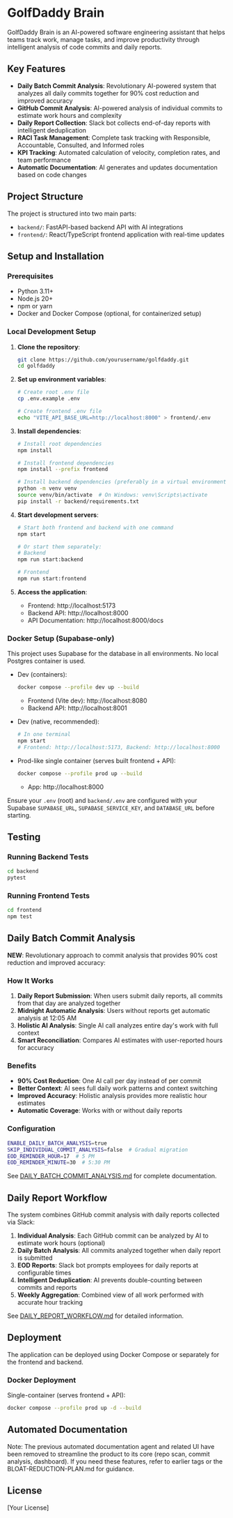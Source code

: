 # GolfDaddy Brain

GolfDaddy Brain is an AI-powered software engineering assistant that helps teams track work, manage tasks, and improve productivity through intelligent analysis of code commits and daily reports.

## Key Features

- **Daily Batch Commit Analysis**: Revolutionary AI-powered system that analyzes all daily commits together for 90% cost reduction and improved accuracy
- **GitHub Commit Analysis**: AI-powered analysis of individual commits to estimate work hours and complexity
- **Daily Report Collection**: Slack bot collects end-of-day reports with intelligent deduplication
- **RACI Task Management**: Complete task tracking with Responsible, Accountable, Consulted, and Informed roles
- **KPI Tracking**: Automated calculation of velocity, completion rates, and team performance
- **Automatic Documentation**: AI generates and updates documentation based on code changes
 

## Project Structure

The project is structured into two main parts:

- `backend/`: FastAPI-based backend API with AI integrations
- `frontend/`: React/TypeScript frontend application with real-time updates

## Setup and Installation

### Prerequisites

- Python 3.11+
- Node.js 20+
- npm or yarn
- Docker and Docker Compose (optional, for containerized setup)

### Local Development Setup

1. **Clone the repository**:
   ```bash
   git clone https://github.com/yourusername/golfdaddy.git
   cd golfdaddy
   ```

2. **Set up environment variables**:
   ```bash
   # Create root .env file
   cp .env.example .env
   
   # Create frontend .env file
   echo "VITE_API_BASE_URL=http://localhost:8000" > frontend/.env
   ```

3. **Install dependencies**:
   ```bash
   # Install root dependencies
   npm install
   
   # Install frontend dependencies
   npm install --prefix frontend
   
   # Install backend dependencies (preferably in a virtual environment)
   python -m venv venv
   source venv/bin/activate  # On Windows: venv\Scripts\activate
   pip install -r backend/requirements.txt
   ```

4. **Start development servers**:
   ```bash
   # Start both frontend and backend with one command
   npm start
   
   # Or start them separately:
   # Backend
   npm run start:backend
   
   # Frontend
   npm run start:frontend
   ```

5. **Access the application**:
   - Frontend: http://localhost:5173
   - Backend API: http://localhost:8000
   - API Documentation: http://localhost:8000/docs

### Docker Setup (Supabase-only)

This project uses Supabase for the database in all environments. No local Postgres container is used.

- Dev (containers):
  ```bash
  docker compose --profile dev up --build
  ```
  - Frontend (Vite dev): http://localhost:8080
  - Backend API: http://localhost:8001

- Dev (native, recommended):
  ```bash
  # In one terminal
  npm start
  # Frontend: http://localhost:5173, Backend: http://localhost:8000
  ```

- Prod-like single container (serves built frontend + API):
  ```bash
  docker compose --profile prod up --build
  ```
  - App: http://localhost:8000

Ensure your `.env` (root) and `backend/.env` are configured with your Supabase `SUPABASE_URL`, `SUPABASE_SERVICE_KEY`, and `DATABASE_URL` before starting.

## Testing

### Running Backend Tests

```bash
cd backend
pytest
```

### Running Frontend Tests

```bash
cd frontend
npm test
```

## Daily Batch Commit Analysis

**NEW**: Revolutionary approach to commit analysis that provides 90% cost reduction and improved accuracy:

### How It Works
1. **Daily Report Submission**: When users submit daily reports, all commits from that day are analyzed together
2. **Midnight Automatic Analysis**: Users without reports get automatic analysis at 12:05 AM
3. **Holistic AI Analysis**: Single AI call analyzes entire day's work with full context
4. **Smart Reconciliation**: Compares AI estimates with user-reported hours for accuracy

### Benefits
- **90% Cost Reduction**: One AI call per day instead of per commit
- **Better Context**: AI sees full daily work patterns and context switching
- **Improved Accuracy**: Holistic analysis provides more realistic hour estimates
- **Automatic Coverage**: Works with or without daily reports

### Configuration
```bash
ENABLE_DAILY_BATCH_ANALYSIS=true
SKIP_INDIVIDUAL_COMMIT_ANALYSIS=false  # Gradual migration
EOD_REMINDER_HOUR=17  # 5 PM
EOD_REMINDER_MINUTE=30  # 5:30 PM
```

See [DAILY_BATCH_COMMIT_ANALYSIS.md](./claude_docs/DAILY_BATCH_COMMIT_ANALYSIS.md) for complete documentation.

## Daily Report Workflow

The system combines GitHub commit analysis with daily reports collected via Slack:

1. **Individual Analysis**: Each GitHub commit can be analyzed by AI to estimate work hours (optional)
2. **Daily Batch Analysis**: All commits analyzed together when daily report is submitted
3. **EOD Reports**: Slack bot prompts employees for daily reports at configurable times
4. **Intelligent Deduplication**: AI prevents double-counting between commits and reports
5. **Weekly Aggregation**: Combined view of all work performed with accurate hour tracking

See [DAILY_REPORT_WORKFLOW.md](./DAILY_REPORT_WORKFLOW.md) for detailed information.

## Deployment

The application can be deployed using Docker Compose or separately for the frontend and backend.

### Docker Deployment

Single-container (serves frontend + API):
```bash
docker compose --profile prod up -d --build
```

## Automated Documentation

Note: The previous automated documentation agent and related UI have been removed to streamline the product to its core (repo scan, commit analysis, dashboard). If you need these features, refer to earlier tags or the BLOAT-REDUCTION-PLAN.md for guidance.


## License

[Your License]
